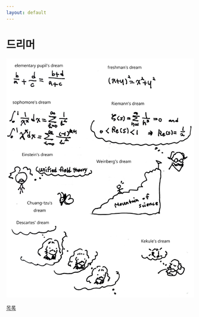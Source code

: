 ```yaml
---
layout: default
---
```

# 드리머

![1](./wrq.png)

<div class="pagination">
  <a href="{{ '/List/Doodles/doodles.html' | relative_url }}" class="prev-button">목록</a>
</div>